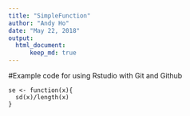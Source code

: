 ```yaml
---
title: "SimpleFunction"
author: "Andy Ho"
date: "May 22, 2018"
output: 
  html_document:
      keep_md: true
---
```


#Example code for using Rstudio with Git and Github

```r{}
se <- function(x){
  sd(x)/length(x)
}
```
